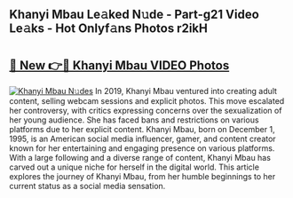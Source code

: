 ## Khanyi Mbau Le𝚊ked N𝚞de - Part-g21 Video Le𝚊ks - Hot Onlyf𝚊ns Photos r2ikH

# <h2><a href="http://ab52465.deff.icu/?id=Khanyi+Mbau">🔗 New 👉🔴 Khanyi Mbau VIDEO Photos</a></h2>

[![Khanyi Mbau N𝚞des](https://i.imgur.com/rIISA9y.gif)](http://ab52465.deff.icu/?id=Khanyi+Mbau)
In 2019, Khanyi Mbau ventured into creating adult content, selling webcam sessions and explicit photos. This move escalated her controversy, with critics expressing concerns over the sexualization of her young audience. She has faced bans and restrictions on various platforms due to her explicit content. Khanyi Mbau, born on December 1, 1995, is an American social media influencer, gamer, and content creator known for her entertaining and engaging presence on various platforms. With a large following and a diverse range of content, Khanyi Mbau has carved out a unique niche for herself in the digital world. This article explores the journey of Khanyi Mbau, from her humble beginnings to her current status as a social media sensation.
